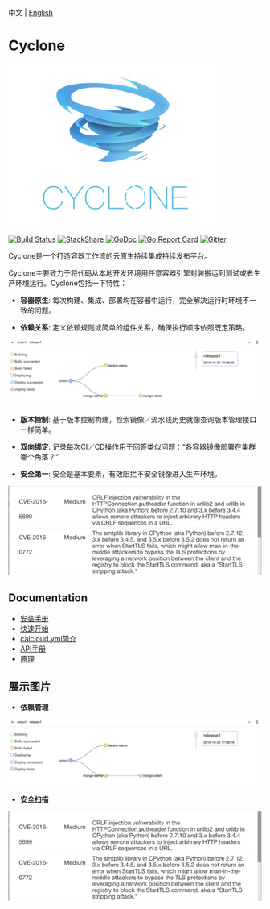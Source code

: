 中文 | [English](README.md)
# Cyclone
![logo](docs/logo.jpeg)

[![Build Status](https://travis-ci.org/caicloud/cyclone.svg?branch=master)](https://travis-ci.org/caicloud/cyclone)
[![StackShare](https://img.shields.io/badge/tech-stack-0690fa.svg?style=flat)](https://stackshare.io/gaocegege/cyclone)
[![GoDoc](https://godoc.org/github.com/caicloud/cyclone?status.svg)](https://godoc.org/github.com/caicloud/cyclone)
[![Go Report Card](https://goreportcard.com/badge/github.com/caicloud/cyclone)](https://goreportcard.com/report/github.com/caicloud/cyclone)
[![Gitter](https://badges.gitter.im/caicloud/cyclone.svg)](https://gitter.im/caicloud/cyclone?utm_source=badge&utm_medium=badge&utm_campaign=pr-badge)

Cyclone是一个打造容器工作流的云原生持续集成持续发布平台。

Cyclone主要致力于将代码从本地开发环境用任意容器引擎封装搬运到测试或者生产环境运行。Cyclone包括一下特性：

- **容器原生**: 每次构建、集成、部署均在容器中运行，完全解决运行时环境不一致的问题。

- **依赖关系**: 定义依赖规则或简单的组件关系，确保执行顺序依照既定策略。

![dependency](docs/dependency.png)

- **版本控制**: 基于版本控制构建，检索镜像／流水线历史就像查询版本管理接口一样简单。

- **双向绑定**: 记录每次CI／CD操作用于回答类似问题：“各容器镜像部署在集群哪个角落？”

- **安全第一**: 安全是基本要素，有效阻拦不安全镜像进入生产环境。

![security](docs/security.png)

## Documentation
* [安装手册](./docs/setup_zh-CN.md)
* [快速开始](./docs/quick-start_zh-CN.md)
* [caicloud.yml简介](./docs/caicloud-yml-introduction_zh-CN.md)
* [API手册](http://118.193.142.27:7099/apidocs/)
* [原理](./docs/principle_zh-CN.md)

## 展示图片
- **依赖管理**

![dependency](docs/dependency.png)

- **安全扫描**

![security](docs/security.png)
